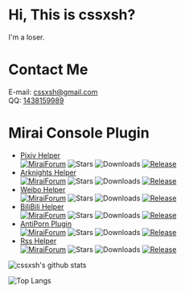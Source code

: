 # Hi, This is cssxsh?

I'm a loser.

# Contact Me

E-mail: <cssxsh@gmail.com>  
QQ: [1438159989](https://wpa.qq.com/msgrd?v=3&uin=1438159989&site=qq&menu=yes)

# Mirai Console Plugin
* [Pixiv Helper](https://github.com/cssxsh/pixiv-helper/)  
[![MiraiForum](https://img.shields.io/badge/post-on%20MiraiForum-yellow)](https://mirai.mamoe.net/topic/289)
![Stars](https://img.shields.io/github/stars/cssxsh/pixiv-helper)
![Downloads](https://img.shields.io/github/downloads/cssxsh/pixiv-helper/total)
[![Release](https://img.shields.io/github/v/release/cssxsh/pixiv-helper)](https://github.com/cssxsh/pixiv-helper/releases)  
* [Arknights Helper](https://github.com/cssxsh/arknights-helper/)  
[![MiraiForum](https://img.shields.io/badge/post-on%20MiraiForum-yellow)](https://mirai.mamoe.net/topic/203)
![Stars](https://img.shields.io/github/stars/cssxsh/arknights-helper)
![Downloads](https://img.shields.io/github/downloads/cssxsh/arknights-helper/total)
[![Release](https://img.shields.io/github/v/release/cssxsh/arknights-helper)](https://github.com/cssxsh/arknights-helper/releases)  
* [Weibo Helper](https://github.com/cssxsh/weibo-helper/)  
[![MiraiForum](https://img.shields.io/badge/post-on%20MiraiForum-yellow)](https://mirai.mamoe.net/topic/212)
![Stars](https://img.shields.io/github/stars/cssxsh/weibo-helper)
![Downloads](https://img.shields.io/github/downloads/cssxsh/weibo-helper/total)
[![Release](https://img.shields.io/github/v/release/cssxsh/weibo-helper)](https://github.com/cssxsh/weibo-helper/releases)  
* [BiliBili Helper](https://github.com/cssxsh/bilibili-helper)  
[![MiraiForum](https://img.shields.io/badge/post-on%20MiraiForum-yellow)](https://mirai.mamoe.net/topic/287)
![Stars](https://img.shields.io/github/stars/cssxsh/bilibili-helper)
![Downloads](https://img.shields.io/github/downloads/cssxsh/bilibili-helper/total)
[![Release](https://img.shields.io/github/v/release/cssxsh/bilibili-helper)](https://github.com/cssxsh/bilibili-helper/releases)  
* [AntiPorn Plugin](https://github.com/gnuf0rce/Mirai-AntiPorn-Plugin)  
[![MiraiForum](https://img.shields.io/badge/post-on%20MiraiForum-yellow)](https://mirai.mamoe.net/topic/293)
![Stars](https://img.shields.io/github/stars/gnuf0rce/Mirai-AntiPorn-Plugin)
![Downloads](https://img.shields.io/github/downloads/gnuf0rce/Mirai-AntiPorn-Plugin/total)
[![Release](https://img.shields.io/github/v/release/gnuf0rce/Mirai-AntiPorn-Plugin)](https://github.com/gnuf0rce/Mirai-AntiPorn-Plugin/releases)   
* [Rss Helper](https://github.com/gnuf0rce/rss-helper)  
[![MiraiForum](https://img.shields.io/badge/post-on%20MiraiForum-yellow)](https://mirai.mamoe.net/topic/334)
![Stars](https://img.shields.io/github/stars/gnuf0rce/rss-helper)
![Downloads](https://img.shields.io/github/downloads/gnuf0rce/rss-helper/total)
[![Release](https://img.shields.io/github/v/release/gnuf0rce/rss-helper)](https://github.com/gnuf0rce/rss-helper/releases)  


![cssxsh's github stats](https://github-readme-stats.vercel.app/api?username=cssxsh&show_icons=true&theme=tokyonight)

![Top Langs](https://github-readme-stats.vercel.app/api/top-langs/?username=cssxsh&layout=compact&theme=tokyonight)
